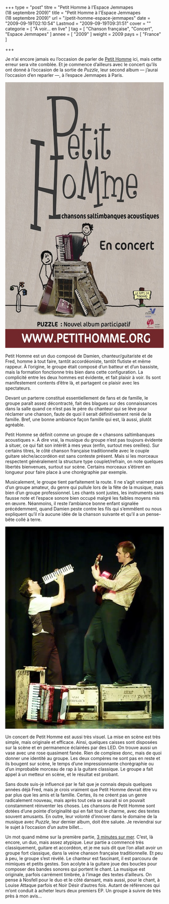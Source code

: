 +++
type = "post"
titre = "Petit Homme à l&rsquo;Espace Jemmapes (18 septembre 2009)"
title = "Petit Homme à l'Espace Jemmapes (18 septembre 2009)"
url = "/petit-homme-espace-jemmapes"
date = "2009-09-19T02:10:54"
Lastmod = "2009-09-19T09:31:51"
cover = ""
categorie = [ "À voir… en live" ]
tag = [ "Chanson française", "Concert", "Espace Jemmapes" ]
annee = [ "2009" ]
weight = 2009
pays = [ "France" ]

+++

<p>Je n&rsquo;ai encore jamais eu l&rsquo;occasion de parler de <a href="http://petithomme.org/index.php">Petit Homme</a> ici, mais cette erreur sera vite comblée. Et je commence d&rsquo;ailleurs avec le concert qu&rsquo;ils ont donné à l&rsquo;occasion de la sortie de <em>Puzzle</em>, leur second album — j&rsquo;aurai l&rsquo;occasion d&rsquo;en reparler —, à l&rsquo;espace Jemmapes à Paris.</p>
<div style="text-align:center;"><img class="aligncenter" src="A3PH.jpg" border="0" alt="A3PH.jpg" width="600" height="841" /></div>
<p>Petit Homme est un duo composé de Damien, chanteur/guitariste et de Fred, homme à tout faire, tantôt accordéoniste, tantôt flutiste et même rappeur. À l&rsquo;origine, le groupe était composé d&rsquo;un batteur et d&rsquo;un bassiste, mais la formation fonctionne très bien dans cette configuration. La complicité entre les deux hommes est évidente, et fait plaisir à voir. Ils sont manifestement contents d&rsquo;être là, et partagent ce plaisir avec les spectateurs.</p>
<p>Devant un parterre constitué essentiellement de fans et de famille, le groupe paraît assez décontracté, fait des blagues sur des connaissances dans la salle quand ce n&rsquo;est pas le père du chanteur qui se lève pour réclamer une chanson, faute de quoi il serait définitivement renié de la famille. Bref, une bonne ambiance façon famille qui est, là aussi, plutôt agréable.</p>
<p>Petit Homme se définit comme un groupe de &laquo;&nbsp;chansons saltimbanques acoustiques&nbsp;&raquo;. À dire vrai, la musique du groupe n&rsquo;est pas toujours évidente à situer, ce qui fait son intérêt à mes yeux (enfin, surtout mes oreilles). Sur certains titres, le côté chanson française traditionnelle avec le couple guitare sèche/accordéon est sans conteste présent. Mais si les morceaux respectent généralement la structure type couplet/refrain, on note quelques libertés bienvenues, surtout sur scène. Certains morceaux s&rsquo;étirent en longueur pour faire place à une chorégraphie par exemple.</p>
<p>Musicalement, le groupe tient parfaitement la route. Il ne s&rsquo;agit vraiment pas d&rsquo;un groupe amateur, du genre qui pullule lors de la fête de la musique, mais bien d&rsquo;un groupe professionnel. Les chants sont justes, les instruments sans fausse note et l&rsquo;espace sonore bien occupé malgré les faibles moyens mis en œuvre. Néanmoins, il reste l&rsquo;ambiance bonne enfant signalée précédemment, quand Damien peste contre les fils qui s&rsquo;emmêlent ou nous expliquent qu&rsquo;il n&rsquo;a aucune idée de la chanson suivante et qu&rsquo;il a un pense-bête collé à terre.</p>
<div style="text-align:center;"><img class="aligncenter" src="skitched-20090919-014848.jpg" border="0" alt="skitched-20090919-014848.jpg" width="518" height="640" /></div>
<p>Un concert de Petit Homme est aussi très visuel. La mise en scène est très simple, mais originale et efficace. Ainsi, quelques caisses sont disposées sur la scène et en permanence éclairées par des LED. On trouve aussi un vase avec une rose quasiment fanée. Rien de complexe donc, mais de quoi donner une identité au groupe. Les deux compères ne sont pas en reste et ils bougent sur scène, le temps d&rsquo;une impressionnante chorégraphie ou d&rsquo;un improbable morceau de rap à la guitare classique. Le groupe a fait appel à un metteur en scène, et le résultat est probant.</p>
<p>Sans doute suis-je influencé par le fait que je connais depuis quelques années déjà Fred, mais je crois vraiment que Petit Homme devrait être vu par plus que les amis et la famille. Certes, ils ne créent pas un genre radicalement nouveau, mais après tout cela se saurait si on pouvait constamment réinventer les choses. Les chansons de Petit Homme sont dotées d&rsquo;une pointe d&rsquo;originalité qui en fait tout le charme, avec des textes souvent amusants. En outre, leur volonté d&rsquo;innover dans le domaine de la musique avec <em>Puzzle</em>, leur dernier album, doit être saluée. Je reviendrai sur le sujet à l&rsquo;occasion d&rsquo;un autre billet&#8230;</p>
<p>Un mot quand même sur la première partie, <a href="http://www.myspace.com/3minutessurmer">3 minutes sur mer</a>. C&rsquo;est, là encore, un duo, mais assez atypique. Leur partie a commencé très classiquement, guitare et accordéon, et je me suis dit que l&rsquo;on allait avoir un groupe fort classique, dans la veine chanson française traditionnelle. Et peu à peu, le groupe s&rsquo;est révélé. Le chanteur est fascinant, il est parcouru de mimiques et petits gestes. Son acolyte à la guitare joue des boucles pour composer des bandes sonores qui portent le chant. La musique est originale, parfois carrément timbrée, à l&rsquo;image des textes d&rsquo;ailleurs. On pense à Nosfell pour le duo et le côté dansant, mais aussi, pour le chant, à Louise Attaque parfois et Noir Désir d&rsquo;autres fois. Autant de références qui m&rsquo;ont conduit à acheter leurs deux premiers EP. Un groupe à suivre de très près à mon avis&#8230;</p>

